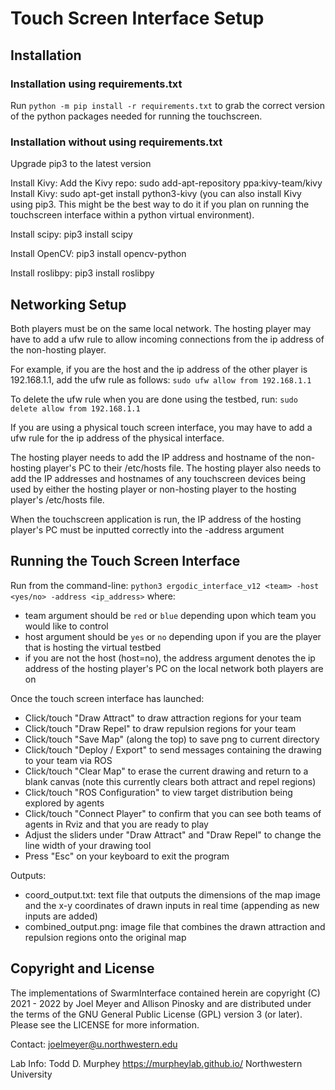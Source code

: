 # Touch Screen Interface Setup
## Installation

### Installation using requirements.txt
Run  `python -m pip install -r requirements.txt` to grab the correct version of the python packages needed for running the touchscreen.

### Installation without using requirements.txt
Upgrade pip3 to the latest version

Install Kivy:
Add the Kivy repo: sudo add-apt-repository ppa:kivy-team/kivy
Install Kivy: sudo apt-get install python3-kivy
(you can also install Kivy using pip3. This might be the best way to do it if you plan on running the touchscreen interface within a python virtual environment).

Install scipy:
pip3 install scipy

Install OpenCV:
pip3 install opencv-python

Install roslibpy:
pip3 install roslibpy

## Networking Setup
Both players must be on the same local network. The hosting player may have to add a ufw rule to allow incoming connections from the ip address of the non-hosting player.

For example, if you are the host and the ip address of the other player is 192.168.1.1, add the ufw rule as follows:
`sudo ufw allow from 192.168.1.1`

To delete the ufw rule when you are done using the testbed, run:
`sudo delete allow from 192.168.1.1`

If you are using a physical touch screen interface, you may have to add a ufw rule for the ip address of the physical interface.

The hosting player needs to add the IP address and hostname of the non-hosting player's PC to their /etc/hosts file. The hosting player also needs to add the IP addresses and hostnames of any touchscreen devices being used by either the hosting player or non-hosting player to the hosting player's /etc/hosts file.

When the touchscreen application is run, the IP address of the hosting player's PC must be inputted correctly into the -address argument

## Running the Touch Screen Interface

Run from the command-line:
`python3 ergodic_interface_v12 <team> -host <yes/no> -address <ip_address>` where:
- team argument should be `red` or `blue` depending upon which team you would like to control
- host argument should be `yes` or `no` depending upon if you are the player that is hosting the virtual testbed 
- if you are not the host (host=no), the address argument denotes the ip address of the hosting player's PC on the local network both players are on 

Once the touch screen interface has launched:
- Click/touch "Draw Attract" to draw attraction regions for your team
- Click/touch "Draw Repel" to draw repulsion regions for your team
- Click/touch "Save Map" (along the top) to save png to current directory
- Click/touch "Deploy / Export" to send messages containing the drawing to your team via ROS
- Click/touch "Clear Map" to erase the current drawing and return to a blank canvas (note this currently clears both attract and repel regions)
- Click/touch "ROS Configuration" to view target distribution being explored by agents
- Click/touch "Connect Player" to confirm that you can see both teams of agents in Rviz and that you are ready to play
- Adjust the sliders under "Draw Attract" and "Draw Repel" to change the line width of your drawing tool 
- Press "Esc" on your keyboard to exit the program

Outputs:
- coord_output.txt: text file that outputs the dimensions of the map image 
  and the x-y coordinates of drawn inputs in real time 
  (appending as new inputs are added)
- combined_output.png: image file that combines the drawn attraction and repulsion regions onto the original map


## Copyright and License
The implementations of SwarmInterface contained herein are copyright (C) 2021 - 2022 by Joel Meyer and Allison Pinosky and are distributed under the terms of the GNU General Public License (GPL) version 3 (or later). Please see the LICENSE for more information.

Contact: joelmeyer@u.northwestern.edu

Lab Info: Todd D. Murphey https://murpheylab.github.io/ Northwestern University
